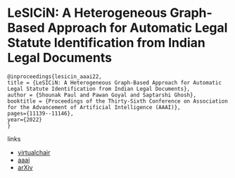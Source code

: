 # LeSICiN: A Heterogeneous Graph-Based Approach for Automatic Legal Statute Identification from Indian Legal Documents

```
@inproceedings{lesicin_aaai22,
title = {LeSICiN: A Heterogeneous Graph-Based Approach for Automatic Legal Statute Identification from Indian Legal Documents},
author = {Shounak Paul and Pawan Goyal and Saptarshi Ghosh},
booktitle = {Proceedings of the Thirty-Sixth Conference on Association for the Advancement of Artificial Intelligence (AAAI)},
pages={11139--11146},
year={2022}
}
```

links
- [virtualchair](https://aaai-2022.virtualchair.net/poster_aaai10463)
- [aaai](https://ojs.aaai.org/index.php/AAAI/article/view/21363)
- [arXiv](https://arxiv.org/abs/2112.14731)
